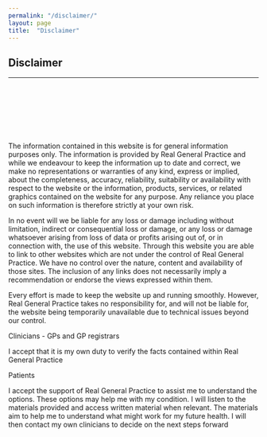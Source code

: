 ```yaml
---
permalink: "/disclaimer/"
layout: page
title:  "Disclaimer"
---
```


<section class="bg-primary text-white" id="about" style="padding-bottom:50px">
      <div class="container text-center">
        <h2 class="mb-4">Disclaimer</h2>
       </div>
       <hr class="light my-4">
</section>

<section id="chat-bot" style="padding-top:50px">
      <div class="container">
        <div class="row">
          <div class="col-lg-12">
<p>The information contained in this website is for general information purposes only. The information is provided by Real General Practice and while we endeavour to keep the information up to date and correct, we make no representations or warranties of any kind, express or implied, about the completeness, accuracy, reliability, suitability or availability with respect to the website or the information, products, services, or related graphics contained on the website for any purpose. Any reliance you place on such information is therefore strictly at your own risk.</p>
<p>In no event will we be liable for any loss or damage including without limitation, indirect or consequential loss or damage, or any loss or damage whatsoever arising from loss of data or profits arising out of, or in connection with, the use of this website.
Through this website you are able to link to other websites which are not under the control of Real General Practice. We have no control over the nature, content and availability of those sites. The inclusion of any links does not necessarily imply a recommendation or endorse the views expressed within them.</p>
<p>Every effort is made to keep the website up and running smoothly. However, Real General Practice takes no responsibility for, and will not be liable for, the website being temporarily unavailable due to technical issues beyond our control.</p>
	
<p>Clinicians - GPs and GP registrars</p>	

<p>I accept that it is my own duty to verify the facts contained within Real General Practice</p>

<p>Patients</p>

<p>I accept the support of Real General Practice to assist me to understand the options. 
These options may help me with my condition. 
I will listen to the materials provided and access written material when relevant. 
The materials aim to help me to understand what might work for my future health. 
I will then contact my own clinicians to decide on the next steps forward</p>
</p>   
</div>
</div>
</div>
</section>
